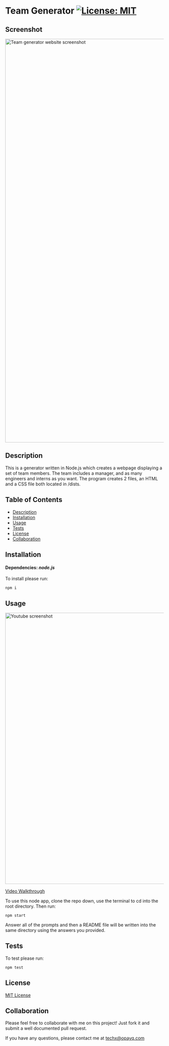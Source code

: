   # Team Generator [![License: MIT](https://img.shields.io/badge/License-MIT-yellow.svg)](https://opensource.org/licenses/MIT)

  ## Screenshot
<img width="1280" alt="Team generator website screenshot" src="https://user-images.githubusercontent.com/70029654/126261200-e65e0cae-14d2-403b-8ac8-2255a2b54fca.png">

  ## Description

  This is a generator written in Node.js which creates a webpage displaying a set of team members. The team includes a manager, and as many engineers and interns as you want. The program creates 2 files, an HTML and a CSS file both located in /dists. 

  ## Table of Contents
  * [Description](#Description)
  * [Installation](#Installation)
  * [Usage](#Usage)
  * [Tests](#Tests)
  * [License](#License)
  * [Collaboration](#Collaboration)
  
  ## Installation 

  #### Dependencies: *node.js*

  To install please run:

  ```
  npm i
  ```

  ## Usage
  [<img width="860" alt="Youtube screenshot" src="https://user-images.githubusercontent.com/70029654/126336188-0c80ae77-bad6-403b-b59a-f1e2569aa8c1.png">](https://youtu.be/YJb3HGMzTOA)

  [Video Walkthrough](https://youtu.be/YJb3HGMzTOA)

  To use this node app, clone the repo down, use the terminal to cd into the root directory. Then run:
  
  ```
  npm start
  ```

  Answer all of the prompts and then a README file will be written into the same directory using the answers you provided.
  
  ## Tests

  To test please run:
  
  ```
  npm test
  ```

  ## License 

[MIT License](https://opensource.org/licenses/MIT)

  ## Collaboration 
  
  Please feel free to collaborate with me on this project! Just fork it and submit a well documented pull request.
  
  If you have any questions, please contact me at techx@opayq.com
